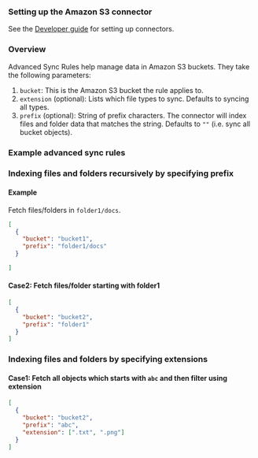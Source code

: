 ### Setting up the Amazon S3 connector

See the [Developer guide](../../docs/DEVELOPING.md) for setting up connectors.

### Overview

Advanced Sync Rules help manage data in Amazon S3 buckets. They take the following parameters:

1. `bucket`: This is the Amazon S3 bucket the rule applies to.
2. `extension` (optional): Lists which file types to sync. Defaults to syncing all types.
3. `prefix` (optional): String of prefix characters. The connector will index files and folder data that matches the string. Defaults to `""` (i.e. sync all bucket objects).

### Example advanced sync rules

### Indexing files and folders recursively by specifying prefix

#### Example 
Fetch files/folders in `folder1/docs`.

```json
[
  {
    "bucket": "bucket1",
    "prefix": "folder1/docs"
  }

]

```

#### Case2: Fetch files/folder starting with folder1

```json
[
  {
    "bucket": "bucket2",
    "prefix": "folder1"
  }
]

```

### Indexing files and folders by specifying extensions

#### Case1: Fetch all objects which starts with `abc` and then filter using extension

```json
[
  {
    "bucket": "bucket2",
    "prefix": "abc",
    "extension": [".txt", ".png"]
  }
]

```
